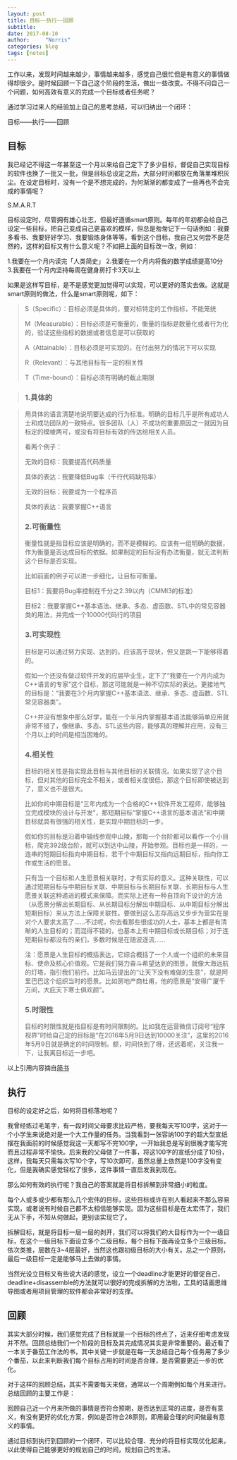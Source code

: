 ```yaml
---
layout: post
title: 目标——执行——回顾
subtitle: 
date: 2017-08-10
author:     "Norris"
categories: blog
tags: [notes]
---
```


工作以来，发现时间越来越少，事情越来越多，感觉自己很忙但是有意义的事情做得却很少。是时候回顾一下自己这个阶段的生活，做出一些改变。不得不问自己一个问题，如何高效有意义的完成一个目标或者任务呢？

通过学习过来人的经验加上自己的思考总结，可以归纳出一个闭环：

目标——执行——回顾

## 目标

我已经记不得这一年甚至这一个月以来给自己定下了多少目标，督促自己实现目标的软件也换了一批又一批，但是目标总设定之后，大部分时间都放在角落里堆积灰尘。在设定目标时，没有一个是不想完成的，为何渐渐的都变成了一些再也不会完成的事情呢？

S.M.A.R.T

目标设定时，尽管拥有雄心壮志，但最好遵循smart原则。每年的年初都会给自己设定一些目标，把自己变成自己更喜欢的模样，但总是匆匆记下一句话例如：我要多看书、我要好好学习、我要锻炼身体等等。看到这个目标，我自己又何尝不是茫然的，这样的目标又有什么意义呢？不如把上面的目标改一改，例如：

1.我要在一个月内读完「人类简史」
2.我要在一个月内将我的数学成绩提高10分
3.我要在一个月内坚持每周在健身房打卡3天以上

如果是这样写目标，是不是感觉更加觉得可以实现，可以更好的落实去做。这就是smart原则的做法，什么是smart原则呢，如下：

>S（Specific）：目标必须是具体的，要对标特定的工作指标，不能笼统
>
>M（Measurable）：目标必须是可衡量的，衡量的指标是数量化或者行为化的，验证这些指标的数据或者信息是可以获取的
>
>A（Attainable）：目标必须是可实现的，在付出努力的情况下可以实现
>
>R（Relevant）：与其他目标有一定的相关性
>
>T（Time-bound）：目标必须有明确的截止期限

>### 1.具体的

>用具体的语言清楚地说明要达成的行为标准。明确的目标几乎是所有成功人士和成功团队的一致特点。很多团队（人）不成功的重要原因之一就因为目标定的模棱两可，或没有将目标有效的传达给相关人员。
>
>看两个例子：
>
>无效的目标：我要提高代码质量
>
>具体的表达：我要降低Bug率（千行代码缺陷率）
>
>无效的目标：我要成为一个程序员
>
>具体的表达：我要掌握C++语言
>
>### 2.可衡量性
>
>衡量性就是指目标应该是明确的，而不是模糊的。应该有一组明确的数据，作为衡量是否达成目标的依据。如果制定的目标没有办法衡量，就无法判断这个目标是否实现。
>
>比如前面的例子可以进一步细化，让目标可衡量。
>
>目标1：我要将Bug率控制在千分之2.39以内（CMMI3的标准）
>
>目标2：我要掌握C++基本语法、继承、多态、虚函数、STL中的常见容器类的用法，并完成一个10000代码行的项目
>
>### 3.可实现性
>
>目标是可以通过努力实现、达到的。应该高于现状，但又是跳一下能够得着的。
>
>假如一个还没有做过软件开发的应届毕业生，定下了“我要在一个月内成为C++语言的专家”这个目标，那这可能就是一种不切实际的表达。更接地气的目标是：“我要在3个月内掌握C++基本语法、继承、多态、虚函数、STL常见容器类”。
>
>C++并没有想象中那么好学，能在一个半月内掌握基本语法能够简单应用就非常不错了，像继承、多态、STL这些内容，能够真的理解并应用，没有三个月以上的时间是相当困难的。
>
>### 4.相关性
>
>目标的相关性是指实现此目标与其他目标的关联情况。如果实现了这个目标，但对其他的目标完全不相关，或者相关度很低，那这个目标即使被达到了，意义也不是很大。
>
>比如你的中期目标是“三年内成为一个合格的C++软件开发工程师，能够独立完成模块的设计与开发”，那短期目标“掌握C++语言的基本语法”和中期目标就具有很强的相关性，是实现中期目标的一步。
>
>假如你的目标是沿着中轴线参观中山陵，那每一个台阶都可以看作一个小目标，爬完392级台阶，就可以到达中山陵，开始参观。目标也是一样的，一连串的短期目标指向中期目标，若干个中期目标又指向远期目标，指向你工作或生活的愿景。
>
>只有当一个目标和人生愿景相关联时，才有实际的意义。这种关联性，可以通过短期目标与中期目标关联、中期目标与长期目标关联、长期目标与人生愿景关联这种递进的模式来保障。而实际上还有一种自顶向下设计的方法（从愿景分解出长期目标、从长期目标分解出中期目标、从中期目标分解出短期目标）来从方法上保障关联性。要做到这么志存高远又步步为营实在是对个人要求太高了……不过呢，你去看那些很成功的人士，基本上都是有清晰的人生目标的；而混得不错的，也基本上有中期目标或长期目标；对于连短期目标都没有的亲们，多数时候是在随波逐流……
>
>注：愿景是人生目标的概括表达，它综合概括了一个人或一个组织的未来目标、使命及核心价值观。它是我们努力奋斗希望达到的图景，就像大海远航的灯塔，指引我们前行。比如马云提出的“让天下没有难做的生意”，就是阿里巴巴这个组织当时的愿景。比如房地产商杜甫，他的愿景是“安得广厦千万间，大庇天下寒士俱欢颜”。
>
>### 5.时限性
>
>目标的时限性就是指目标是有时间限制的。比如我在运营微信订阅号“程序视界”时给自己定的目标是“在2016年5月9日达到10000关注”，这里的2016年5月9日就是确定的时间限制。额，时间快到了呀，还远着呢，关注我一下，让我离目标近一步吧。

以上引用内容摘自[简书](http://www.jianshu.com/p/cd170e2ab522)

## 执行

目标的设定好之后，如何将目标落地呢？

我曾经练过毛笔字，有一段时间父母要求比较严格，要我每天写100字，这对于一个小学生来说绝对是一个大工作量的任务。当我看到一张容纳100字的超大型宣纸摆在我面前的时候感觉我这一天都写不完100字，一开始我总是写到很晚才能写完而且过程非常不愉快。后来我的父母做了一件事，将这100字的宣纸分成了10份，这样，我每天只需每次写10个字，写10次即可，虽然总量上依然是100字没有变化，但是我确实感觉轻松了很多，这件事情一直启发我到现在。

那么如何有效的执行呢？我自己的答案就是将目标拆解到非常细小的粒度。

每个人或多或少都有那么几个宏伟的目标，这些目标或许在别人看起来不那么容易实现，或者说有时候自己都不太相信能够实现。因为这些目标是在太宏伟了，我们无从下手，不知从何做起，更别谈实现它了。

拆解目标，就是将目标一层一层的剥开，我们可以将我们的大目标作为一个一级目标，在这个一级目标下面设立多个二级目标，每个目标下面再设立多个三级目标，依次类推，层数在3~4层最好，当然这也跟初级目标的大小有关。总之一个原则，最后一级目标一定是能够马上去做的事情。

当然光设立目标又有些说大话的感觉，设立一个deadline才能更好的督促自己，deadline+disassemble的方法就可以很好的完成拆解的方法啦，工具的话画思维导图或者用项目管理的软件都会非常好的支撑。

## 回顾

其实大部分时候，我们感觉完成了目标就是一个目标的终点了，近来仔细考虑发现并不然。回顾总结我们一个阶段的目标及其完成情况其实是非常重要的。最近看了一本关于番茄工作法的书，其中关键一步就是在每一天总结自己每个任务用了多少个番茄，以此来判断我们每个目标占用的时间是否合理，是否需要更近一步的优化。

对于这样的回顾总结，其实不需要每天来做，通常以一个周期例如每个月来进行。总结回顾的主要工作是：

回顾自己近一个月来所做的事情是否符合预期，是否达到正常的进度，是否有意义，有没有更好的优化方案，例如是否符合28原则，即用最合理的时间做最有意义的事情。

通过目标到执行到回顾的一个闭环，可以比较合理、充分的将目标实现优化起来，以此使得自己能够更好的规划自己的时间，规划自己的生活。